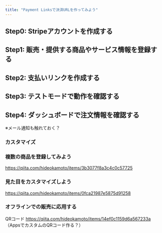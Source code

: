 ```yaml
---
title: "Payment Linksで決済URLを作ってみよう"
---
```



## Step0: Stripeアカウントを作成する

## Step1: 販売・提供する商品やサービス情報を登録する

## Step2: 支払いリンクを作成する

## Step3: テストモードで動作を確認する

## Step4: ダッシュボードで注文情報を確認する
※メール通知も触れておく？

### カスタマイズ

### 複数の商品を登録してみよう

https://qiita.com/hideokamoto/items/3b3077f8a3c4c0c57725

### 見た目をカスタマイズしよう

https://qiita.com/hideokamoto/items/0fca21987e5875d91258


### オフラインでの販売に応用する
QRコード
https://qiita.com/hideokamoto/items/14ef0c1159d6a567233a
（AppsでカスタムのQRコード作る？）
